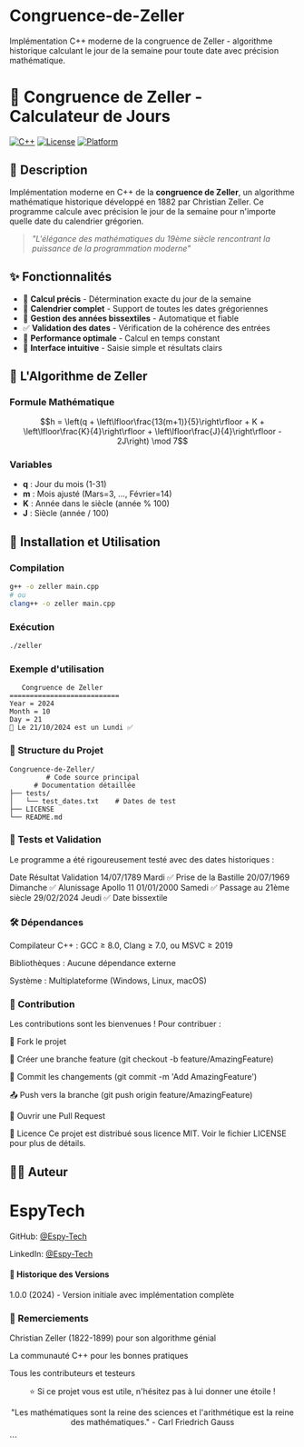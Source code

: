 # Congruence-de-Zeller
Implémentation C++ moderne de la congruence de Zeller - algorithme historique calculant le jour de la semaine pour toute date avec précision mathématique.
# 🔢 Congruence de Zeller - Calculateur de Jours

[![C++](https://img.shields.io/badge/C++-Modern-blue.svg)](https://isocpp.org/)
[![License](https://img.shields.io/badge/License-MIT-green.svg)](LICENSE)
[![Platform](https://img.shields.io/badge/Platform-Windows%20|%20Linux%20|%20macOS-lightgrey.svg)]()

## 📖 Description

Implémentation moderne en C++ de la **congruence de Zeller**, un algorithme mathématique historique développé en 1882 par Christian Zeller. Ce programme calcule avec précision le jour de la semaine pour n'importe quelle date du calendrier grégorien.

> *"L'élégance des mathématiques du 19ème siècle rencontrant la puissance de la programmation moderne"*

## ✨ Fonctionnalités

- 🎯 **Calcul précis** - Détermination exacte du jour de la semaine
- 📅 **Calendrier complet** - Support de toutes les dates grégoriennes
- 🐸 **Gestion des années bissextiles** - Automatique et fiable
- ✅ **Validation des dates** - Vérification de la cohérence des entrées
- 🚀 **Performance optimale** - Calcul en temps constant
- 🎨 **Interface intuitive** - Saisie simple et résultats clairs

## 🧮 L'Algorithme de Zeller

### Formule Mathématique
```math
h = \left(q + \left\lfloor\frac{13(m+1)}{5}\right\rfloor + K + \left\lfloor\frac{K}{4}\right\rfloor + \left\lfloor\frac{J}{4}\right\rfloor - 2J\right) \mod 7
```


### Variables
- **q** : Jour du mois (1-31)
- **m** : Mois ajusté (Mars=3, ..., Février=14)
- **K** : Année dans le siècle (année % 100)
- **J** : Siècle (année / 100)

## 🚀 Installation et Utilisation

### Compilation
```bash
g++ -o zeller main.cpp
# ou
clang++ -o zeller main.cpp
```
### Exécution
```bash
./zeller
```
### Exemple d'utilisation
```text
   Congruence de Zeller
===========================
Year = 2024
Month = 10
Day = 21
📅 Le 21/10/2024 est un Lundi ✅
```
### 📁 Structure du Projet
```text
Congruence-de-Zeller/
         # Code source principal
      # Documentation détaillée
├── tests/
│   └── test_dates.txt    # Dates de test
├── LICENSE
└── README.md
```
### 🧪 Tests et Validation

Le programme a été rigoureusement testé avec des dates historiques :

Date	Résultat	Validation
14/07/1789	Mardi	✅ Prise de la Bastille
20/07/1969	Dimanche	✅ Alunissage Apollo 11
01/01/2000	Samedi	✅ Passage au 21ème siècle
29/02/2024	Jeudi	✅ Date bissextile
### 🛠️ Dépendances

Compilateur C++ : GCC ≥ 8.0, Clang ≥ 7.0, ou MSVC ≥ 2019

Bibliothèques : Aucune dépendance externe

Système : Multiplateforme (Windows, Linux, macOS)

### 🤝 Contribution
Les contributions sont les bienvenues ! Pour contribuer :

🍴 Fork le projet

🌿 Créer une branche feature (git checkout -b feature/AmazingFeature)

💾 Commit les changements (git commit -m 'Add AmazingFeature')

📤 Push vers la branche (git push origin feature/AmazingFeature)

🔀 Ouvrir une Pull Request

📜 Licence
Ce projet est distribué sous licence MIT. Voir le fichier LICENSE pour plus de détails.

## 👨‍💻 Auteur
 # EspyTech

GitHub: [@Espy-Tech](https://github.com/Espy-Tech/Congruence-de-Zeller)

LinkedIn: [@Espy-Tech](https://www.linkedin.com/in/ibrahim-samake-18629038b/)

#### 🌟 Historique des Versions
1.0.0 (2024) - Version initiale avec implémentation complète

### 🙏 Remerciements
Christian Zeller (1822-1899) pour son algorithme génial

La communauté C++ pour les bonnes pratiques

Tous les contributeurs et testeurs

<div align="center">
⭐ Si ce projet vous est utile, n'hésitez pas à lui donner une étoile !

"Les mathématiques sont la reine des sciences et l'arithmétique est la reine des mathématiques." - Carl Friedrich Gauss

</div> ```
